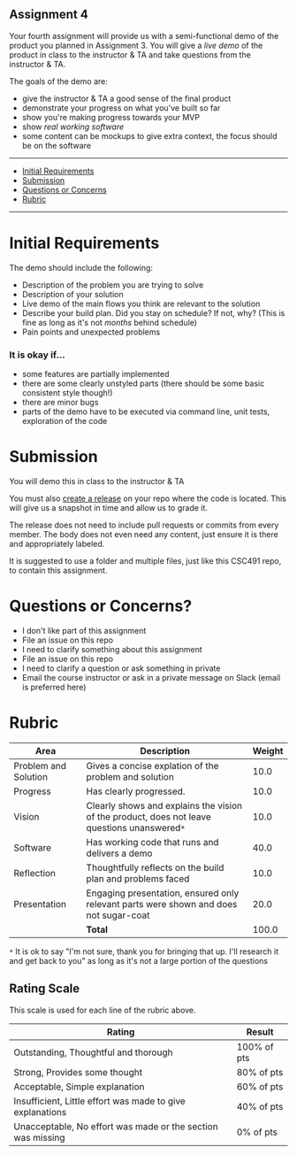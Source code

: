 Assignment 4
---

Your fourth assignment will provide us with a semi-functional demo of the product you planned in Assignment 3. You will give a *live demo* of the product in class to the instructor & TA and take questions from the instructor & TA.

The goals of the demo are:

- give the instructor & TA a good sense of the final product
- demonstrate your progress on what you've built so far
- show you're making progress towards your MVP
- show *real working software*
- some content can be mockups to give extra context, the focus should be on the software

---

- [Initial Requirements](#initial-requirements)
- [Submission](#submission)
- [Questions or Concerns](#questions-or-concerns)
- [Rubric](#rubric)

---

# Initial Requirements

The demo should include the following:

- Description of the problem you are trying to solve
- Description of your solution
- Live demo of the main flows you think are relevant to the solution
- Describe your build plan. Did you stay on schedule? If not, why? (This is fine as long as it's not _months_ behind schedule)
- Pain points and unexpected problems

### It is okay if...

- some features are partially implemented
- there are some clearly unstyled parts (there should be some basic consistent style though!)
- there are minor bugs
- parts of the demo have to be executed via command line, unit tests, exploration of the code

# Submission

You will demo this in class to the instructor & TA

You must also [create a release](https://help.github.com/en/articles/creating-releases) on your repo where the code is located.
This will give us a snapshot in time and allow us to grade it.

The release does not need to include pull requests or commits from every member. The body does not even need any content, just ensure it is there and appropriately labeled.

It is suggested to use a folder and multiple files, just like this CSC491 repo, to contain this assignment.

# Questions or Concerns?

- I don't like part of this assignment
 - File an issue on this repo
- I need to clarify something about this assignment
 - File an issue on this repo
- I need to clarify a question or ask something in private
 - Email the course instructor or ask in a private message on Slack (email is preferred here)

# Rubric
 
| Area | Description| Weight |
| --- | --- | --- |
| Problem and Solution | Gives a concise explation of the problem and solution | 10.0 |
| Progress | Has clearly progressed. | 10.0 |
| Vision | Clearly shows and explains the vision of the product, does not leave questions unanswered`*` | 10.0 |
| Software | Has working code that runs and delivers a demo | 40.0 |
| Reflection | Thoughtfully reflects on the build plan and problems faced | 10.0 |
| Presentation | Engaging presentation, ensured only relevant parts were shown and does not sugar-coat | 20.0 |
| | **Total** | 100.0 |

`*` It is ok to say "I'm not sure, thank you for bringing that up. I'll research it and get back to you" as long as it's not a large portion of the questions

## Rating Scale

This scale is used for each line of the rubric above.

| Rating | Result |
| --- | --- |
| Outstanding, Thoughtful and thorough | 100% of pts | 
| Strong, Provides some thought | 80% of pts |
| Acceptable, Simple explanation | 60% of pts |
| Insufficient, Little effort was made to give explanations | 40% of pts |
| Unacceptable, No effort was made or the section was missing | 0% of pts |
